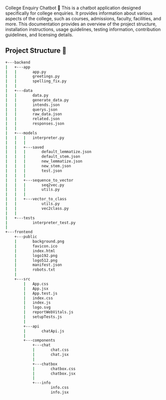 College Enquiry Chatbot 🤖
This is a chatbot application designed specifically for college enquiries. It provides information about various aspects of the college, such as courses, admissions, faculty, facilities, and more. This documentation provides an overview of the project structure, installation instructions, usage guidelines, testing information, contribution guidelines, and licensing details.

## Project Structure 📁

```bash
+---backend
|   +---app
|   |       app.py
|   |       greetings.py
|   |       spelling_fix.py
|   |
|   +---data
|   |       data.py
|   |       generate_data.py
|   |       intends.json
|   |       querys.json
|   |       raw_data.json
|   |       related.json
|   |       responses.json
|   |
|   +---models
|   |   |   interpreter.py
|   |   |
|   |   +---saved
|   |   |       default_lemmatize.json
|   |   |       default_stem.json
|   |   |       new_lemmatize.json
|   |   |       new_stem.json
|   |   |       test.json
|   |   |
|   |   +---sequence_to_vector
|   |   |       seq2vec.py
|   |   |       utils.py
|   |   |
|   |   +---vector_to_class
|   |           utils.py
|   |           vec2class.py
|   |
|   +---tests
|           interpreter_test.py
|
+---frontend
    +---public
    |       background.png
    |       favicon.ico
    |       index.html
    |       logo192.png
    |       logo512.png
    |       manifest.json
    |       robots.txt
    |
    +---src
        |   App.css
        |   App.jsx
        |   App.test.js
        |   index.css
        |   index.js
        |   logo.svg
        |   reportWebVitals.js
        |   setupTests.js
        |
        +---api
        |       chatApi.js
        |
        +---components
            +---chat
            |       chat.css
            |       chat.jsx
            |
            +---chatbox
            |       chatbox.css
            |       chatbox.jsx
            |
            +---info
                    info.css
                    info.jsx

